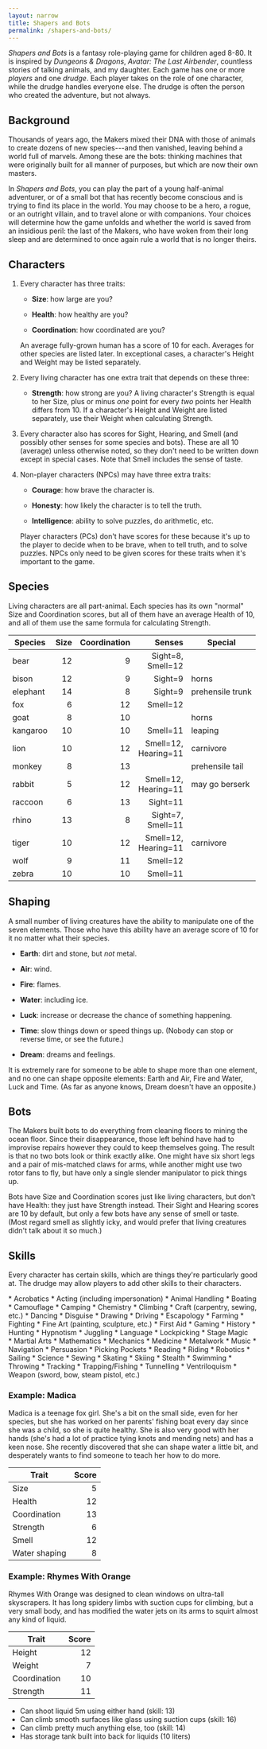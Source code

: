 ```yaml
---
layout: narrow
title: Shapers and Bots
permalink: /shapers-and-bots/
---
```


*Shapers and Bots* is a fantasy role-playing game for children aged 8-80.
It is inspired by *Dungeons & Dragons*,
*Avatar: The Last Airbender*,
countless stories of talking animals,
and my daughter.
Each game has one or more *players* and one *drudge*.
Each player takes on the role of one character,
while the drudge handles everyone else.
The drudge is often the person who created the adventure,
but not always.

## Background

Thousands of years ago,
the Makers mixed their DNA with those of animals
to create dozens of new species---and then vanished,
leaving behind a world full of marvels.
Among these are the bots:
thinking machines that were originally built for all manner of purposes,
but which are now their own masters.

In *Shapers and Bots*,
you can play the part of a young half-animal adventurer,
or of a small bot that has recently become conscious
and is trying to find its place in the world.
You may choose to be a hero, a rogue, or an outright villain,
and to travel alone or with companions.
Your choices will determine how the game unfolds
and whether the world is saved from an insidious peril:
the last of the Makers,
who have woken from their long sleep
and are determined to once again rule a world that is no longer theirs.

## Characters

1. Every character has three traits:

   - **Size**: how large are you?

   - **Health**: how healthy are you?

   - **Coordination**: how coordinated are you?

   An average fully-grown human has a score of 10 for each.
   Averages for other species are listed later.
   In exceptional cases,
   a character's Height and Weight may be listed separately.

2. Every living character has one extra trait that depends on these three:

   - **Strength**: how strong are you?
     A living character's Strength is equal to her Size,
     plus or minus *one* point for every *two* points her Health differs from 10.
     If a character's Height and Weight are listed separately,
     use their Weight when calculating Strength.

3. Every character also has scores for Sight, Hearing, and Smell
   (and possibly other senses for some species and bots).
   These are all 10 (average) unless otherwise noted,
   so they don't need to be written down except in special cases.
   Note that Smell includes the sense of taste.

4. Non-player characters (NPCs) may have three extra traits:

   - **Courage**: how brave the character is.

   - **Honesty**: how likely the character is to tell the truth.

   - **Intelligence**: ability to solve puzzles, do arithmetic, etc.

   Player characters (PCs) don't have scores for these
   because it's up to the player to decide when to be brave,
   when to tell truth,
   and to solve puzzles.
   NPCs only need to be given scores for these traits
   when it's important to the game.

## Species

Living characters are all part-animal.
Each species has its own "normal" Size and Coordination scores,
but all of them have an average Health of 10,
and all of them use the same formula for calculating Strength.

| Species   | Size | Coordination | Senses               | Special            |
| --------- | ---: | -----------: | -------------------: | ------------------ |
| bear      |  12  |            9 | Sight=8,<br>Smell=12 |                    |
| bison     |  12  |            9 | Sight=9              | horns              |
| elephant  |  14  |            8 | Sight=9              | prehensile trunk   |
| fox       |   6  |           12 | Smell=12             |                    |
| goat      |   8  |           10 |                      | horns              |
| kangaroo  |  10  |           10 | Smell=11             | leaping            |
| lion      |  10  |           12 | Smell=12,<br>Hearing=11 | carnivore          |
| monkey    |   8  |           13 |                      | prehensile tail    |
| rabbit    |   5  |           12 | Smell=12,<br>Hearing=11 | may go berserk     |
| raccoon   |   6  |           13 | Sight=11             |                    |
| rhino     |  13  |            8 | Sight=7,<br>Smell=11    |                    |
| tiger     |  10  |           12 | Smell=12,<br>Hearing=11 | carnivore          |
| wolf      |   9  |           11 | Smell=12             |                    |
| zebra     |  10  |           10 | Smell=11             |                    |

## Shaping

A small number of living creatures have the ability to manipulate one of the seven elements.
Those who have this ability have an average score of 10 for it
no matter what their species.

*  **Earth**: dirt and stone, but *not* metal.

*  **Air**: wind.

*  **Fire**: flames.

*  **Water**: including ice.

*  **Luck**: increase or decrease the chance of something happening.

*  **Time**: slow things down or speed things up.  (Nobody can stop or reverse time, or see the future.)

*  **Dream**: dreams and feelings.

It is extremely rare for someone to be able to shape more than one element,
and no one can shape opposite elements:
Earth and Air,
Fire and Water,
Luck and Time.
(As far as anyone knows,
Dream doesn't have an opposite.)

## Bots

The Makers built bots to do everything from cleaning floors to mining the ocean floor.
Since their disappearance,
those left behind have had to improvise repairs however they could
to keep themselves going.
The result is that no two bots look or think exactly alike.
One might have six short legs and a pair of mis-matched claws for arms,
while another might use two rotor fans to fly,
but have only a single slender manipulator to pick things up.

Bots have Size and Coordination scores just like living characters,
but don't have Health:
they just have Strength instead.
Their Sight and Hearing scores are 10 by default,
but only a few bots have any sense of smell or taste.
(Most regard smell as slightly icky,
and would prefer that living creatures didn't talk about it so much.)

## Skills

Every character has certain skills,
which are things they're particularly good at.
The drudge may allow players to add other skills to their characters.

<div class="row">
<div class="col-sm-6" markdown="1">
* Acrobatics
* Acting (including impersonation)
* Animal Handling
* Boating
* Camouflage
* Camping
* Chemistry
* Climbing
* Craft (carpentry, sewing, etc.)
* Dancing
* Disguise
* Drawing
* Driving
* Escapology
* Farming
* Fighting
* Fine Art (painting, sculpture, etc.)
* First Aid
* Gaming
* History
* Hunting
* Hypnotism
* Juggling
* Language
* Lockpicking
* Stage Magic
</div>
<div class="col-sm-6" markdown="1">
* Martial Arts
* Mathematics
* Mechanics
* Medicine
* Metalwork
* Music
* Navigation
* Persuasion
* Picking Pockets
* Reading
* Riding
* Robotics
* Sailing
* Science
* Sewing
* Skating
* Skiing
* Stealth
* Swimming
* Throwing
* Tracking
* Trapping/Fishing
* Tunnelling
* Ventriloquism
* Weapon (sword, bow, steam pistol, etc.)
</div>
</div>

### Example: Madica

Madica is a teenage fox girl.
She's a bit on the small side,
even for her species,
but she has worked on her parents' fishing boat every day since she was a child,
so she is quite healthy.
She is also very good with her hands
(she's had a lot of practice tying knots and mending nets)
and has a keen nose.
She recently discovered that she can shape water a little bit,
and desperately wants to find someone to teach her how to do more.

| Trait         | Score |
| ------------- | ----: |
| Size          |     5 |
| Health        |    12 |
| Coordination  |    13 |
| Strength      |     6 |
| Smell         |    12 |
| Water shaping |     8 |

### Example: Rhymes With Orange

Rhymes With Orange was designed to clean windows on ultra-tall skyscrapers.
It has long spidery limbs with suction cups for climbing,
but a very small body,
and has modified the water jets on its arms to squirt almost any kind of liquid.

| Trait        | Score |
| ------------ | ----: |
| Height       |    12 |
| Weight       |     7 |
| Coordination |    10 |
| Strength     |    11 |

- Can shoot liquid 5m using either hand (skill: 13)
- Can climb smooth surfaces like glass using suction cups (skill: 16)
- Can climb pretty much anything else, too (skill: 14)
- Has storage tank built into back for liquids (10 liters)
